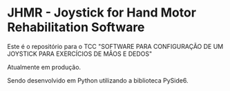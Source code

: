 # JHMR - Joystick for Hand Motor Rehabilitation Software

Este é o repositório para o TCC "SOFTWARE PARA CONFIGURAÇÃO DE UM JOYSTICK PARA EXERCÍCIOS DE MÃOS E DEDOS"

Atualmente em produção.

Sendo desenvolvido em Python utilizando a biblioteca PySide6.
